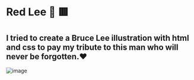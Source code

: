 # Red Lee 💪 🟥
## I tried to create a Bruce Lee illustration with html and css to pay my tribute to this man who will never be forgotten.❤️
![image](https://user-images.githubusercontent.com/94203956/164057437-795c8002-66bb-41b9-929b-0f0620b1ae2a.png)
